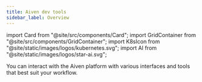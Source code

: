 ```yaml
---
title: Aiven dev tools
sidebar_label: Overview
---
```


import Card from "@site/src/components/Card";
import GridContainer from "@site/src/components/GridContainer";
import K8sIcon from "@site/static/images/logos/kubernetes.svg";
import AI from "@site/static/images/logos/star-ai.svg";

You can interact with the Aiven platform with various interfaces and tools that best suit your workflow.

 <GridContainer>
    <Card
      to="/docs/tools/terraform/get-started"
      iconName="terraform"
      title="Aiven Terraform Provider"
      description="Discover our Terraform Provider."
    />
     <Card
      to="/docs/tools/kubernetes"
      iconComponent={K8sIcon}
      title="Aiven Kubernetes Operator"
      description="Discover our Kubernetes Operator."
    />
    <Card
      to="/docs/tools/api"
      iconName="tools"
      title="Aiven API"
      description="Discover our APIs."
    />
    <Card
      to="/docs/tools/cli"
      iconName="tools"
      title="Aiven CLI"
      description="Discover our CLI."
    />
    <Card
      to="/docs/tools/query-optimizer"
      iconComponent={AI}
      title="SQL query optimizer"
      description="Use AI to optimize your queries."
    />
</GridContainer>
